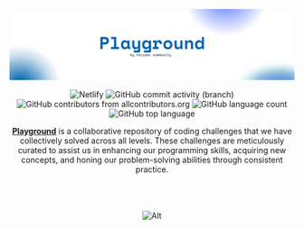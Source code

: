 ![Banner](assets/playground-banner.png)

<div align="middle">

![Netlify](https://img.shields.io/netlify/145d9de7-82f0-4129-a8ae-9e62b127ba58?style=flat-square)
![GitHub commit activity (branch)](https://img.shields.io/github/commit-activity/t/thehaizoen/playground/main?style=flat-square)
![GitHub contributors from allcontributors.org](https://img.shields.io/github/all-contributors/thehaizoen/playground?style=flat-square)
![GitHub language count](https://img.shields.io/github/languages/count/thehaizoen/playground?style=flat-square)
![GitHub top language](https://img.shields.io/github/languages/top/thehaizoen/playground?style=flat-square)

</div>

<div align="middle">
<strong><a href="https://playground.haizoen.com/">Playground</a></strong> is a collaborative repository of coding challenges that we have collectively solved across all levels. These challenges are meticulously curated to assist us in enhancing our programming skills, acquiring new concepts, and honing our problem-solving abilities through consistent practice.
</div>

<br />
<br />
<br />

<div align="middle">

![Alt](https://repobeats.axiom.co/api/embed/f295e4a62e230616826496b786b3b24a77e936d9.svg "Repobeats analytics image")

</div>
